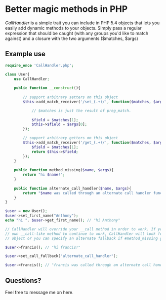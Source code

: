 Better magic methods in PHP
===========================
*CallHandler* is a simple trait you can include in PHP 5.4 objects that lets you easily add dynamic methods to your objects. Simply pass a regular expression that should be caught (with any groups you'd like to match against) and a closure with the two arguments ($matches, $args)

Example use
-----------
``` PHP
require_once 'CallHandler.php';

class User{
	use CallHandler;
	
	public function __construct(){
		
		// support arbitrary setters on this object
		$this->add_match_receiver('/set_(.+)/', function($matches, $args){

			// $matches is just the result of preg_match.
			
			$field = $matches[1];
			$this->$field = $args[0];
		});

		// support arbitrary getters on this object
		$this->add_match_receiver('/get_(.+)/', function($matches, $args){
			$field = $matches[1];
			return $this->$field;
		});
	}
	
	public function method_missing($name, $args){
		return "hi $name!";
	}
	
	public function alternate_call_handler($name, $args){
		return "$name was called through an alternate call handler function";
	}
}

$user = new User();
$user->set_first_name("Anthony");
echo "hi ". $user->get_first_name(); // "hi Anthony"

// CallHandler will override your __call method in order to work. If you'd like your
// own __call-like method to continue to work, CallHandler will look for #method_missing in your
// object or you can specify an alternate fallback if #method_missing grosses you out.

$user->francis(); // "hi francis!"

$user->set_call_fallback("alternate_call_handler");

$user->francis(); // "francis was called through an alternate call handler function"
```	
Questions?
----------
Feel free to message me on here. 